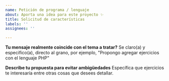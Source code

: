 ```yaml
---
name: Petición de programa / lenguaje
about: Aporta una idea para este proyecto ✨
title: Solicitud de características
labels: ''
assignees: ''

---
```


**Tu mensaje realmente coincide con el tema a tratar?**
Se claro(a) y especifico(a), directo al grano, por ejemplo, "Propongo agregar ejercicios con el lenguaje PHP" 

**Describe tu propuesta para evitar ambigüedades**
Específica que ejercicios te interesaría entre otras cosas que desees detallar.
